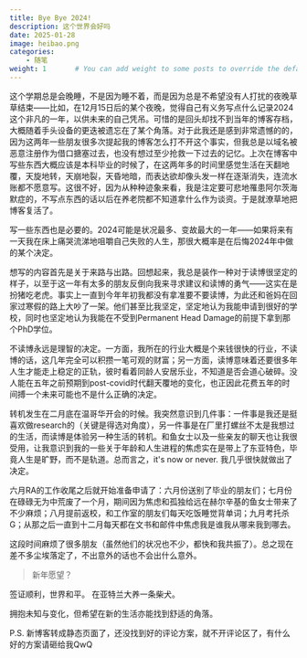 ```yaml
---
title: Bye Bye 2024!
description: 这个世界会好吗
date: 2025-01-28
image: heibao.png
categories:
    - 随笔
weight: 1       # You can add weight to some posts to override the default sorting (date descending)
---
```


这个学期总是会晚睡，不是因为睡不着，而是因为总是不希望没有人打扰的夜晚草草结束——比如，在12月15日后的某个夜晚，觉得自己有义务写点什么记录2024这个非凡的一年，以供未来的自己凭吊。可惜的是回头却找不到当年的博客存档，大概随着手头设备的更迭被遗忘在了某个角落。对于此我还是感到非常遗憾的的，因为这两年一些朋友很多次提起我的博客怎么打不开这个事实，但我总是以域名被恶意注册作为借口搪塞过去，也没有想过至少抢救一下过去的记忆。上次在博客中写些东西大概应该是本科毕业的时候了，在这两年多的时间里感觉生活在天翻地覆，天旋地转，天崩地裂，天昏地暗，而表达欲却像头发一样在逐渐消失，连流水账都不愿意写。这很不好，因为从种种迹象来看，我是注定要可悲地罹患阿尔茨海默症的，不写点东西的话以后在养老院都不知道拿什么作为谈资。于是就潦草地把博客复活了。

写一些东西也是必要的。2024可能是状况最多、变故最大的一年——如果将来有一天我在床上痛哭流涕地咀嚼自己失败的人生，那很大概率是在后悔2024年中做的某个决定。

想写的内容首先是关于来路与出路。回想起来，我总是装作一种对于读博很坚定的样子，以至于这一年有太多的朋友反倒向我来寻求建议和读博的勇气——这实在是扮猪吃老虎。事实上一直到今年年初我都没有拿准要不要读博，为此还和爸妈在回家过寒假的路上大吵了一架。他们甚至比我坚定，坚定地认为我能申请到很好的学校，同时也坚定地认为我能在不受到Permanent Head Damage的前提下拿到那个PhD学位。

不读博永远是理智的决定。一方面，我所在的行业大概是个来钱很快的行业，不读博的话，这几年完全可以积攒一笔可观的财富；另一方面，读博意味着还要很多年人生才能走上稳定的正轨，彼时看着同龄人安居乐业，不知道是否会道心破碎。没人能在五年之前预期到post-covid时代翻天覆地的变化，也正因此花费五年的时间搏一个未来可能也不是什么正确的决定。

转机发生在二月底在温哥华开会的时候。我突然意识到几件事：一件事是我还是挺喜欢做research的（关键是得选对角度），另一件事是在厂里打螺丝不太是我想过的生活，而读博是体验另一种生活的转机。和鱼女士以及一些亲友的聊天也让我很受用，让我意识到我的一些关于年龄和人生进程的焦虑实在是带上了东亚特色，毕竟人生是旷野，而不是轨道。总而言之，it's now or never. 我几乎很快就做出了决定。

六月RA的工作收尾之后就开始准备申请了：六月份送别了毕业的朋友们；七月份在碌碌无为中荒废了一个月，期间因为焦虑和孤独给远在赫尔辛基的鱼女士带来了不少麻烦；八月提前返校，和工作室的朋友们每天吃饭睡觉背单词；九月考托杀G；从那之后一直到十二月每天都在文书和邮件中焦虑我是谁我从哪来我到哪去。

这段时间麻烦了很多朋友（虽然他们的状况也不少，都快和我共振了）。总之现在差不多尘埃落定了，不出意外的话也不会出什么意外。

> 新年愿望？

签证顺利，世界和平。
在亚特兰大养一条柴犬。

拥抱未知与变化，但希望在新的生活亦能找到舒适的角落。

P.S. 新博客转成静态页面了，还没找到好的评论方案，就不开评论区了，有什么好的方案请砸给我QwQ